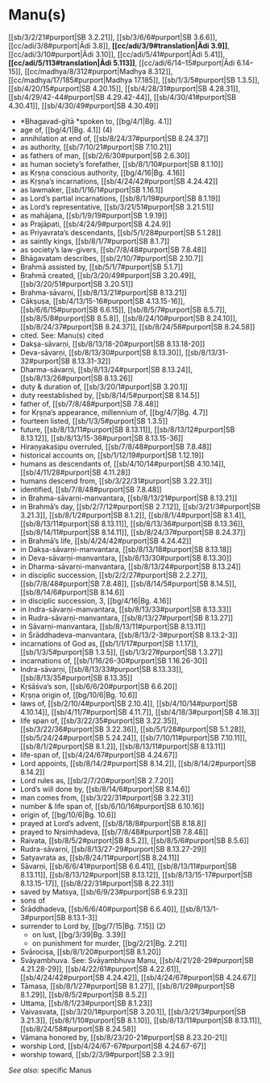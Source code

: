 # Manu(s)

[[sb/3/2/21#purport|SB 3.2.21]], [[sb/3/6/6#purport|SB 3.6.6]], [[cc/adi/3/8#purport|Ādi 3.8]], **[[cc/adi/3/9#translation|Ādi 3.9]]**, [[cc/adi/3/10#purport|Ādi 3.10]], [[cc/adi/5/41#purport|Ādi 5.41]], **[[cc/adi/5/113#translation|Ādi 5.113]]**, [[cc/adi/6/14–15#purport|Ādi 6.14–15]], [[cc/madhya/8/312#purport|Madhya 8.312]], [[cc/madhya/17/185#purport|Madhya 17.185]], [[sb/1/3/5#purport|SB 1.3.5]], [[sb/4/20/15#purport|SB 4.20.15]], [[sb/4/28/31#purport|SB 4.28.31]], [[sb/4/29/42-44#purport|SB 4.29.42-44]], [[sb/4/30/41#purport|SB 4.30.41]], [[sb/4/30/49#purport|SB 4.30.49]]

* *Bhagavad-gītā *spoken to, [[bg/4/1|Bg. 4.1]]
* age of, [[bg/4/1|Bg. 4.1]] (4)
* annihilation at end of, [[sb/8/24/37#purport|SB 8.24.37]]
* as authority, [[sb/7/10/21#purport|SB 7.10.21]]
* as fathers of man, [[sb/2/6/30#purport|SB 2.6.30]]
* as human society’s forefather, [[sb/8/1/10#purport|SB 8.1.10]]
* as Kṛṣṇa conscious authority, [[bg/4/16|Bg. 4.16]]
* as Kṛṣṇa’s incarnations, [[sb/4/24/42#purport|SB 4.24.42]]
* as lawmaker, [[sb/1/16/1#purport|SB 1.16.1]]
* as Lord’s partial incarnations, [[sb/8/1/19#purport|SB 8.1.19]]
* as Lord’s representative, [[sb/3/21/51#purport|SB 3.21.51]]
* as mahājana, [[sb/1/9/19#purport|SB 1.9.19]]
* as Prajāpati, [[sb/4/24/9#purport|SB 4.24.9]]
* as Priyavrata’s descendants, [[sb/5/1/28#purport|SB 5.1.28]]
* as saintly kings, [[sb/8/1/7#purport|SB 8.1.7]]
* as society’s law-givers, [[sb/7/8/48#purport|SB 7.8.48]]
* Bhāgavatam describes, [[sb/2/10/7#purport|SB 2.10.7]]
* Brahmā assisted by, [[sb/5/1/7#purport|SB 5.1.7]]
* Brahmā created, [[sb/3/20/49#purport|SB 3.20.49]], [[sb/3/20/51#purport|SB 3.20.51]]
* Brahma-sāvarṇi, [[sb/8/13/21#purport|SB 8.13.21]]
* Cākṣuṣa, [[sb/4/13/15-16#purport|SB 4.13.15-16]], [[sb/6/6/15#purport|SB 6.6.15]], [[sb/8/5/7#purport|SB 8.5.7]], [[sb/8/5/8#purport|SB 8.5.8]], [[sb/8/24/10#purport|SB 8.24.10]], [[sb/8/24/37#purport|SB 8.24.37]], [[sb/8/24/58#purport|SB 8.24.58]]
* cited. See: Manu(s) cited
* Dakṣa-sāvarṇi, [[sb/8/13/18-20#purport|SB 8.13.18-20]]
* Deva-sāvarṇi, [[sb/8/13/30#purport|SB 8.13.30]], [[sb/8/13/31-32#purport|SB 8.13.31-32]]
* Dharma-sāvarṇi, [[sb/8/13/24#purport|SB 8.13.24]], [[sb/8/13/26#purport|SB 8.13.26]]
* duty & duration of, [[sb/3/20/1#purport|SB 3.20.1]]
* duty reestablished by, [[sb/8/14/5#purport|SB 8.14.5]]
* father of, [[sb/7/8/48#purport|SB 7.8.48]]
* for Kṛṣṇa’s appearance, millennium of, [[bg/4/7|Bg. 4.7]]
* fourteen listed, [[sb/1/3/5#purport|SB 1.3.5]]
* future, [[sb/8/13/11#purport|SB 8.13.11]], [[sb/8/13/12#purport|SB 8.13.12]], [[sb/8/13/15-36#purport|SB 8.13.15-36]]
* Hiraṇyakaśipu overruled, [[sb/7/8/48#purport|SB 7.8.48]]
* historical accounts on, [[sb/1/12/19#purport|SB 1.12.19]]
* humans as descendants of, [[sb/4/10/14#purport|SB 4.10.14]], [[sb/4/11/28#purport|SB 4.11.28]]
* humans descend from, [[sb/3/22/31#purport|SB 3.22.31]]
* identified, [[sb/7/8/48#purport|SB 7.8.48]]
* in Brahma-sāvarṇi-manvantara, [[sb/8/13/21#purport|SB 8.13.21]]
* in Brahmā’s day, [[sb/2/7/12#purport|SB 2.7.12]], [[sb/3/21/3#purport|SB 3.21.3]], [[sb/8/1/2#purport|SB 8.1.2]], [[sb/8/1/4#purport|SB 8.1.4]], [[sb/8/13/11#purport|SB 8.13.11]], [[sb/8/13/36#purport|SB 8.13.36]], [[sb/8/14/11#purport|SB 8.14.11]], [[sb/8/24/37#purport|SB 8.24.37]]
* in Brahmā’s life, [[sb/4/24/42#purport|SB 4.24.42]]
* in Dakṣa-sāvarṇi-manvantara, [[sb/8/13/18#purport|SB 8.13.18]]
* in Deva-sāvarṇi-manvantara, [[sb/8/13/30#purport|SB 8.13.30]]
* in Dharma-sāvarṇi-manvantara, [[sb/8/13/24#purport|SB 8.13.24]]
* in disciplic succession, [[sb/2/2/27#purport|SB 2.2.27]], [[sb/7/8/48#purport|SB 7.8.48]], [[sb/8/14/5#purport|SB 8.14.5]], [[sb/8/14/6#purport|SB 8.14.6]]
* in disciplic succession, 3, [[bg/4/16|Bg. 4.16]]
* in Indra-sāvarṇi-manvantara, [[sb/8/13/33#purport|SB 8.13.33]]
* in Rudra-sāvarṇi-manvantara, [[sb/8/13/27#purport|SB 8.13.27]]
* in Sāvarṇi-manvantara, [[sb/8/13/11#purport|SB 8.13.11]]
* in Śrāddhadeva-manvantara, [[sb/8/13/2-3#purport|SB 8.13.2-3]]
* incarnations of God as, [[sb/1/1/17#purport|SB 1.1.17]], [[sb/1/3/5#purport|SB 1.3.5]], [[sb/1/3/27#purport|SB 1.3.27]]
* incarnations of, [[sb/1/16/26-30#purport|SB 1.16.26-30]]
* Indra-sāvarṇi, [[sb/8/13/33#purport|SB 8.13.33]], [[sb/8/13/35#purport|SB 8.13.35]]
* Kṛśāśva’s son, [[sb/6/6/20#purport|SB 6.6.20]]
* Kṛṣṇa origin of, [[bg/10/6|Bg. 10.6]]
* laws of, [[sb/2/10/4#purport|SB 2.10.4]], [[sb/4/10/14#purport|SB 4.10.14]], [[sb/4/11/7#purport|SB 4.11.7]], [[sb/4/18/3#purport|SB 4.18.3]]
* life span of, [[sb/3/22/35#purport|SB 3.22.35]], [[sb/3/22/36#purport|SB 3.22.36]], [[sb/5/1/28#purport|SB 5.1.28]], [[sb/5/24/24#purport|SB 5.24.24]], [[sb/7/10/11#purport|SB 7.10.11]], [[sb/8/1/2#purport|SB 8.1.2]], [[sb/8/13/11#purport|SB 8.13.11]]
* life-span of, [[sb/4/24/67#purport|SB 4.24.67]]
* Lord appoints, [[sb/8/14/2#purport|SB 8.14.2]], [[sb/8/14/2#purport|SB 8.14.2]]
* Lord rules as, [[sb/2/7/20#purport|SB 2.7.20]]
* Lord’s will done by, [[sb/8/14/6#purport|SB 8.14.6]]
* man comes from, [[sb/3/22/31#purport|SB 3.22.31]]
* number & life span of, [[sb/6/10/16#purport|SB 6.10.16]]
* origin of, [[bg/10/6|Bg. 10.6]]
* prayed at Lord’s advent, [[sb/8/18/8#purport|SB 8.18.8]]
* prayed to Nṛsiṁhadeva, [[sb/7/8/48#purport|SB 7.8.48]]
* Raivata, [[sb/8/5/2#purport|SB 8.5.2]], [[sb/8/5/6#purport|SB 8.5.6]]
* Rudra-sāvarṇi, [[sb/8/13/27-29#purport|SB 8.13.27-29]]
* Satyavrata as, [[sb/8/24/11#purport|SB 8.24.11]]
* Sāvarṇi, [[sb/6/6/41#purport|SB 6.6.41]], [[sb/8/13/11#purport|SB 8.13.11]], [[sb/8/13/12#purport|SB 8.13.12]], [[sb/8/13/15-17#purport|SB 8.13.15-17]], [[sb/8/22/31#purport|SB 8.22.31]]
* saved by Matsya, [[sb/6/9/23#purport|SB 6.9.23]]
* sons of
* Śrāddhadeva, [[sb/6/6/40#purport|SB 6.6.40]], [[sb/8/13/1-3#purport|SB 8.13.1-3]]
* surrender to Lord by, [[bg/7/15|Bg. 7.15]] (2)
  * on lust, [[bg/3/39|Bg. 3.39]]
  * on punishment for murder, [[bg/2/21|Bg. 2.21]]
* Svārociṣa, [[sb/8/1/20#purport|SB 8.1.20]]
* Svāyambhuva. See: Svāyambhuva Manu, [[sb/4/21/28-29#purport|SB 4.21.28-29]], [[sb/4/22/61#purport|SB 4.22.61]], [[sb/4/24/42#purport|SB 4.24.42]], [[sb/4/24/67#purport|SB 4.24.67]]
* Tāmasa, [[sb/8/1/27#purport|SB 8.1.27]], [[sb/8/1/29#purport|SB 8.1.29]], [[sb/8/5/2#purport|SB 8.5.2]]
* Uttama, [[sb/8/1/23#purport|SB 8.1.23]]
* Vaivasvata, [[sb/3/20/1#purport|SB 3.20.1]], [[sb/3/21/3#purport|SB 3.21.3]], [[sb/8/1/10#purport|SB 8.1.10]], [[sb/8/13/11#purport|SB 8.13.11]], [[sb/8/24/58#purport|SB 8.24.58]]
* Vāmana honored by, [[sb/8/23/20-21#purport|SB 8.23.20-21]]
* worship Lord, [[sb/4/24/67-67#purport|SB 4.24.67-67]]
* worship toward, [[sb/2/3/9#purport|SB 2.3.9]]

*See also:* specific Manus
